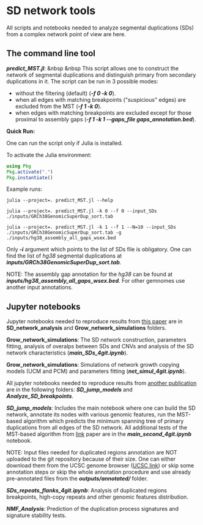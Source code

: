 # SD network tools

All scripts and notebooks needed to analyze segmental duplications (SDs) from a complex network point of view are here.

## The command line tool ##

***predict_MST.jl***: &nbsp &nbsp This script allows one to construct the network of segmental duplications and distinguish primary from secondary duplications in it. The script can be run in 3 possible modes:
- without the filtering (default) (***-f 0 -k 0***).
- when all edges with matching breakpoints ("suspicious" edges) are excluded from the MST (***-f 1 -k 0***).
- when edges with matching breakpoints are excluded except for those proximal to assembly gaps (***-f 1 -k 1 --gaps_file gaps_annotation.bed***).

**Quick Run:**

One can run the script only if Julia is installed.

To activate the Julia environment:

```julia
using Pkg
Pkg.activate(".")
Pkg.instantiate()
```

Example runs:

```
julia --project=. predict_MST.jl --help

julia --project=. predict_MST.jl -k 0 --f 0 --input_SDs ./inputs/GRCh38GenomicSuperDup_sort.tab

julia --project=. predict_MST.jl -k 1 --f 1 --N=10 --input_SDs ./inputs/GRCh38GenomicSuperDup_sort.tab -g ./inputs/hg38_assembly_all_gaps_wsex.bed
```

Only ***-i*** argument which points to the list of SDs file is obligatory. One can find the list of _hg38_ segmental duplications at ***inputs/GRCh38GenomicSuperDup_sort.tab***.

NOTE: The assembly gap annotation for the _hg38_ can be found at ***inputs/hg38_assembly_all_gaps_wsex.bed***. For other gemnomes use another input annotations.

 
 
 
## Jupyter notebooks ##

Jupyter notebooks needed to reproduce results from [this paper](https://doi.org/10.1186/s12864-021-07789-7) are in **SD_network_analysis** and **Grow_network_simulations** folders.

**Grow_network_simulations**: The SD network construction, parameters fitting, analysis of overalps between SDs and CNVs and analysis of the SD network characteristics (***main_SDs_4git.ipynb***).

**Grow_network_simulations**: Simulations of network growth copying models (UCM and PCM) and parameters fitting (***net_simul_4git.ipynb***).


All jupyter notebooks needed to reproduce results from [another publication](https://doi.org/10.1101/2023.03.18.533287) are in the following folders: ***SD_jump_models*** and ***Analyze_SD_breakpoints***.

***SD_jump_models***: Includes the main notebook where one can build the SD network, annotate its nodes with various genomic features, run the MST-based algorithm which predicts the minimum spanning tree of primary duplications from all edges of the SD network. All additional tests of the MST-based algorithm from [link](https://doi.org/10.1101/2023.03.18.533287) paper are in the ***main_second_4git.ipynb*** notebook.

NOTE: Input files needed for duplicated regions annotation are NOT uploaded to the git repository because of their size. One can either download them from the UCSC genome browser ([UCSC link](https://genome.ucsc.edu/cgi-bin/hgTables)) or skip some annotation steps or skip the whole annotation procedure and use already pre-annotated files from the ***outputs/annotated/*** folder.

***SDs_repeats_flanks_4git.ipynb***: Analysis of duplicated regions breakpoints, high-copy repeats and other genomic features distribution.

***NMF_Analysis***: Prediction of the duplication process signatures and signature stability tests.

